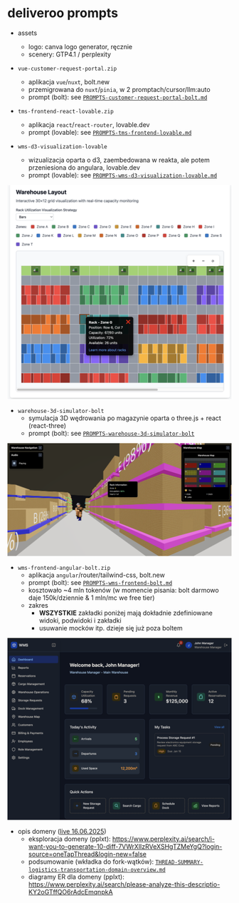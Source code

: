 # deliveroo prompts

- assets
  - logo: canva logo generator, ręcznie
  - scenery: GTP4.1 / perplexity

- `vue-customer-request-portal.zip`
  - aplikacja `vue`/`nuxt`, bolt.new
  - przemigrowana do `nuxt`/`pinia`, w 2 promptach/cursor/llm:auto
  - prompt (bolt): see [`PROMPTS-customer-request-portal-bolt.md`](./PROMPTS-customer-request-portal-bolt.md)

- `tms-frontend-react-lovable.zip`
  - aplikacja `react`/`react-router`, lovable.dev
  - prompt (lovable): see [`PROMPTS-tms-frontend-lovable.md`](./PROMPTS-tms-frontend-lovable.md)

- `wms-d3-visualization-lovable`
  - wizualizacja oparta o d3, zaembedowana w reakta, ale potem przeniesiona do angulara, lovable.dev
  - prompt (lovable): see [`PROMPTS-wms-d3-visualization-lovable.md`](./PROMPTS-wms-d3-visualization-lovable.md)

![wms-d3-visualization-lovable](./wms-d3-visualization-lovable.png)

- `warehouse-3d-simulator-bolt`
  - symulacja 3D wędrowania po magazynie oparta o three.js + react (react-three)
  - prompt (bolt): see [`PROMPTS-warehouse-3d-simulator-bolt`](./PROMPTS-warehouse-3d-simulator-bolt.md)

![warehouse-3d-simulator-bolt](./warehouse-3d-simulator-bolt.png)

- `wms-frontend-angular-bolt.zip`
  - aplikacja `angular`/router/tailwind-css, bolt.new
  - prompt (bolt): see [`PROMPTS-wms-frontend-bolt.md`]('./PROMPTS-wms-frontend-bolt.md')
  - kosztowało ~4 mln tokenów (w momencie pisania: bolt darmowo daje 150k/dziennie & 1 mln/mc we free tier)
  - zakres
    - **WSZYSTKIE** zakładki poniżej mają dokładnie zdefiniowane widoki, podwidoki i zakładki
    - usuwanie mocków itp. dzieje się już poza boltem

![wms-frontend-bolt](./wms-frontend-bolt.png)

- opis domeny ([live 16.06.2025](https://discord.com/channels/1368574062263009392/1382246713749934151))
  - eksploracja domeny (pplxt): https://www.perplexity.ai/search/i-want-you-to-generate-10-diff-7VWrXlIzRVeXSHgTZMeYgQ?login-source=oneTapThread&login-new=false
  - podsumowanie (wkładka do fork-wątków): [`THREAD-SUMMARY-logistics-transportation-domain-overview.md`](./THREAD-SUMMARY-logistics-transportation-domain-overview.md)
  - diagramy ER dla domeny (pplxt): https://www.perplexity.ai/search/please-analyze-this-descriptio-KY2oGTffQO6rAdcEmqnpkA
